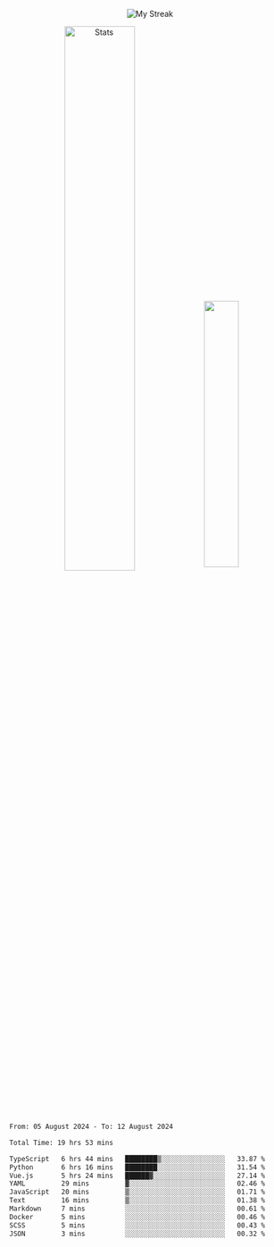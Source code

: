 <p align="center">
<picture>
  <source media="(prefers-color-scheme: dark)" srcset="http://github-readme-streak-stats.herokuapp.com?user=semolik&theme=dark&hide_border=true&background=DD272700">
  <img alt="My Streak" src="http://github-readme-streak-stats.herokuapp.com?user=semolik&hide_border=true">
</picture>
</p>
<div align="center">
  <picture>
    <source media="(prefers-color-scheme: dark)" srcset="https://github-readme-stats.vercel.app/api?username=semolik&show_icons=true&bg_color=DD272700&hide_border=true&theme=dark">
        <img alt="Stats" src="https://github-readme-stats.vercel.app/api?username=semolik&show_icons=true&bg_color=DD272700&hide_border=true" width="50%" >
  </picture>
  <sup>
  <picture>
  <source media="(prefers-color-scheme: dark)" srcset="https://github-readme-stats.vercel.app/api/top-langs/?username=semolik&layout=compact&hide_border=true&bg_color=DD272700&theme=dark">
  <img src="https://github-readme-stats.vercel.app/api/top-langs/?username=semolik&layout=compact&hide_border=true" width="35%" />
  </picture>
  </sup>
</div>
<!--START_SECTION:waka-->

```txt
From: 05 August 2024 - To: 12 August 2024

Total Time: 19 hrs 53 mins

TypeScript   6 hrs 44 mins   ████████▒░░░░░░░░░░░░░░░░   33.87 %
Python       6 hrs 16 mins   ████████░░░░░░░░░░░░░░░░░   31.54 %
Vue.js       5 hrs 24 mins   ██████▓░░░░░░░░░░░░░░░░░░   27.14 %
YAML         29 mins         ▓░░░░░░░░░░░░░░░░░░░░░░░░   02.46 %
JavaScript   20 mins         ▒░░░░░░░░░░░░░░░░░░░░░░░░   01.71 %
Text         16 mins         ▒░░░░░░░░░░░░░░░░░░░░░░░░   01.38 %
Markdown     7 mins          ░░░░░░░░░░░░░░░░░░░░░░░░░   00.61 %
Docker       5 mins          ░░░░░░░░░░░░░░░░░░░░░░░░░   00.46 %
SCSS         5 mins          ░░░░░░░░░░░░░░░░░░░░░░░░░   00.43 %
JSON         3 mins          ░░░░░░░░░░░░░░░░░░░░░░░░░   00.32 %
```

<!--END_SECTION:waka-->

